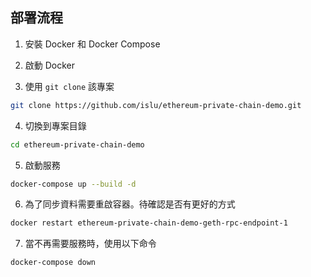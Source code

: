 

## 部署流程

1. 安裝 Docker 和 Docker Compose

2. 啟動 Docker

3. 使用 `git clone` 該專案

```zsh
git clone https://github.com/islu/ethereum-private-chain-demo.git
```

4. 切換到專案目錄

```zsh
cd ethereum-private-chain-demo
```

5. 啟動服務

```zsh
docker-compose up --build -d
```

6. 為了同步資料需要重啟容器。待確認是否有更好的方式

```zsh
docker restart ethereum-private-chain-demo-geth-rpc-endpoint-1
```

7. 當不再需要服務時，使用以下命令

```zsh
docker-compose down
```
